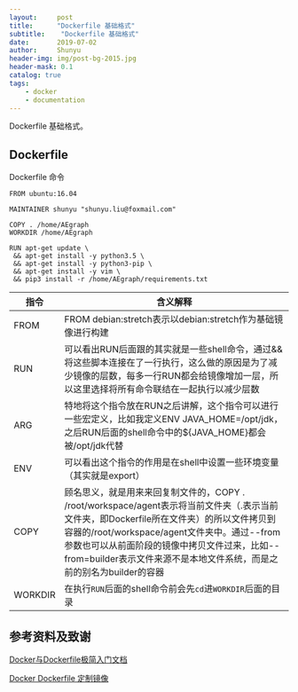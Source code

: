 ```yaml
---
layout:     post
title:      "Dockerfile 基础格式"
subtitle:    "Dockerfile 基础格式"
date:       2019-07-02
author:     Shunyu
header-img: img/post-bg-2015.jpg
header-mask: 0.1
catalog: true
tags:
    - docker
    - documentation
---
```




Dockerfile 基础格式。



## Dockerfile

Dockerfile 命令

```
FROM ubuntu:16.04

MAINTAINER shunyu "shunyu.liu@foxmail.com"

COPY . /home/AEgraph
WORKDIR /home/AEgraph

RUN apt-get update \
 && apt-get install -y python3.5 \
 && apt-get install -y python3-pip \
 && apt-get install -y vim \
 && pip3 install -r /home/AEgraph/requirements.txt
```



| 指令    | 含义解释                                                     |
| ------- | ------------------------------------------------------------ |
| FROM    | FROM debian:stretch表示以debian:stretch作为基础镜像进行构建  |
| RUN     | 可以看出RUN后面跟的其实就是一些shell命令，通过&&将这些脚本连接在了一行执行，这么做的原因是为了减少镜像的层数，每多一行RUN都会给镜像增加一层，所以这里选择将所有命令联结在一起执行以减少层数 |
| ARG     | 特地将这个指令放在RUN之后讲解，这个指令可以进行一些宏定义，比如我定义ENV JAVA_HOME=/opt/jdk，之后RUN后面的shell命令中的${JAVA_HOME}都会被/opt/jdk代替 |
| ENV     | 可以看出这个指令的作用是在shell中设置一些环境变量（其实就是export） |
| COPY    | 顾名思义，就是用来来回复制文件的，COPY . /root/workspace/agent表示将当前文件夹（.表示当前文件夹，即Dockerfile所在文件夹）的所以文件拷贝到容器的/root/workspace/agent文件夹中。通过--from参数也可以从前面阶段的镜像中拷贝文件过来，比如--from=builder表示文件来源不是本地文件系统，而是之前的别名为builder的容器 |
| WORKDIR | 在执行`RUN`后面的shell命令前会先`cd`进`WORKDIR`后面的目录    |






## 参考资料及致谢

[Docker与Dockerfile极简入门文档](https://blog.csdn.net/qq_33256688/article/details/80319673)

[Docker Dockerfile 定制镜像](https://blog.csdn.net/wo18237095579/article/details/80540571)
